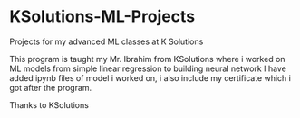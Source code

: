 # KSolutions-ML-Projects
Projects for my advanced ML classes at K Solutions

This program is taught my Mr. Ibrahim from KSolutions where i worked on ML models from simple linear regression to building neural network
I have added ipynb files of model i worked on, i also include my certificate which i got after the program.

Thanks to KSolutions